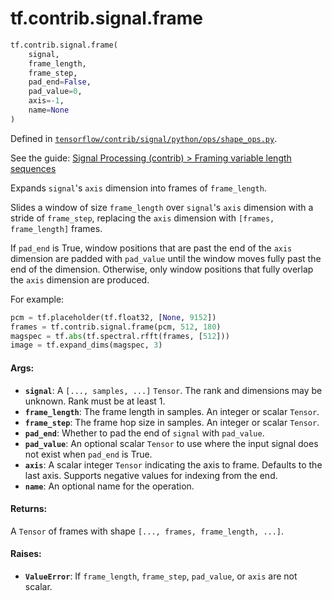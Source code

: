<div itemscope itemtype="http://developers.google.com/ReferenceObject">
<meta itemprop="name" content="tf.contrib.signal.frame" />
<meta itemprop="path" content="Stable" />
</div>

# tf.contrib.signal.frame

``` python
tf.contrib.signal.frame(
    signal,
    frame_length,
    frame_step,
    pad_end=False,
    pad_value=0,
    axis=-1,
    name=None
)
```



Defined in [`tensorflow/contrib/signal/python/ops/shape_ops.py`](https://www.tensorflow.org/code/tensorflow/contrib/signal/python/ops/shape_ops.py).

See the guide: [Signal Processing (contrib) > Framing variable length sequences](../../../../../api_guides/python/contrib.signal.md#Framing_variable_length_sequences)

Expands `signal`'s `axis` dimension into frames of `frame_length`.

Slides a window of size `frame_length` over `signal`'s `axis` dimension
with a stride of `frame_step`, replacing the `axis` dimension with
`[frames, frame_length]` frames.

If `pad_end` is True, window positions that are past the end of the `axis`
dimension are padded with `pad_value` until the window moves fully past the
end of the dimension. Otherwise, only window positions that fully overlap the
`axis` dimension are produced.

For example:

```python
pcm = tf.placeholder(tf.float32, [None, 9152])
frames = tf.contrib.signal.frame(pcm, 512, 180)
magspec = tf.abs(tf.spectral.rfft(frames, [512]))
image = tf.expand_dims(magspec, 3)
```

#### Args:

* <b>`signal`</b>: A `[..., samples, ...]` `Tensor`. The rank and dimensions
    may be unknown. Rank must be at least 1.
* <b>`frame_length`</b>: The frame length in samples. An integer or scalar `Tensor`.
* <b>`frame_step`</b>: The frame hop size in samples. An integer or scalar `Tensor`.
* <b>`pad_end`</b>: Whether to pad the end of `signal` with `pad_value`.
* <b>`pad_value`</b>: An optional scalar `Tensor` to use where the input signal
    does not exist when `pad_end` is True.
* <b>`axis`</b>: A scalar integer `Tensor` indicating the axis to frame. Defaults to
    the last axis. Supports negative values for indexing from the end.
* <b>`name`</b>: An optional name for the operation.


#### Returns:

A `Tensor` of frames with shape `[..., frames, frame_length, ...]`.


#### Raises:

* <b>`ValueError`</b>: If `frame_length`, `frame_step`, `pad_value`, or `axis` are not
    scalar.